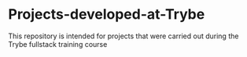 # Projects-developed-at-Trybe

This repository is intended for projects that were carried out during the Trybe fullstack training course
